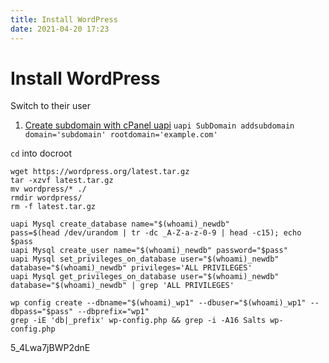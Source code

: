 ```yaml
---
title: Install WordPress
date: 2021-04-20 17:23
---
```


# Install WordPress

Switch to their user
1. [Create subdomain with cPanel uapi](2021-06-29--08-59-47Z--create_subdomain_with_cpanel_uapi.md)
`uapi SubDomain addsubdomain domain='subdomain' rootdomain='example.com'`

`cd` into docroot
```
wget https://wordpress.org/latest.tar.gz
tar -xzvf latest.tar.gz
mv wordpress/* ./
rmdir wordpress/
rm -f latest.tar.gz
```

```
uapi Mysql create_database name="$(whoami)_newdb"
pass=$(head /dev/urandom | tr -dc _A-Z-a-z-0-9 | head -c15); echo $pass
uapi Mysql create_user name="$(whoami)_newdb" password="$pass"
uapi Mysql set_privileges_on_database user="$(whoami)_newdb" database="$(whoami)_newdb" privileges='ALL PRIVILEGES'
uapi Mysql get_privileges_on_database user="$(whoami)_newdb" database="$(whoami)_newdb" | grep 'ALL PRIVILEGES'
```

```
wp config create --dbname="$(whoami)_wp1" --dbuser="$(whoami)_wp1" --dbpass="$pass" --dbprefix="wp1"
grep -iE 'db|_prefix' wp-config.php && grep -i -A16 Salts wp-config.php
```
5_4Lwa7jBWP2dnE



